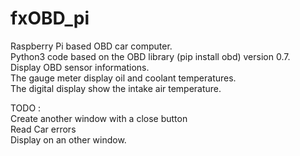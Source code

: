 # fxOBD_pi
Raspberry Pi based OBD car computer.<br>
Python3 code based on the OBD library (pip install obd) version 0.7.<br>
Display OBD sensor informations.<br>
The gauge meter display oil and coolant temperatures.<br>
The digital display show the intake air temperature.<br>

TODO :<br>
Create another window with a close button<br>
Read Car errors<br>
Display on an other window.<br>

